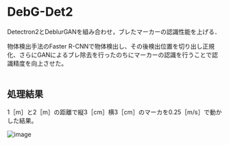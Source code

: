 # DebG-Det2
Detectron2とDeblurGANを組み合わせ，ブレたマーカーの認識性能を上げる．

物体検出手法のFaster R-CNNで物体検出し、その後検出位置を切り出し正規化、さらにGANによるブレ除去を行ったのちにマーカーの認識を行うことで認識精度を向上させた。
<br> <br>  

## 処理結果
1［m］と2［m］の距離で縦3［cm］横3［cm］のマーカを0.25［m/s］で動かした結果。

![image](https://user-images.githubusercontent.com/64144764/196644677-91a28f5a-1017-4fd1-b9ab-600331fd6cbd.png)

